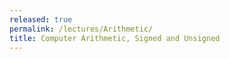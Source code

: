 ```yaml
---
released: true
permalink: /lectures/Arithmetic/
title: Computer Arithmetic, Signed and Unsigned
---
```




